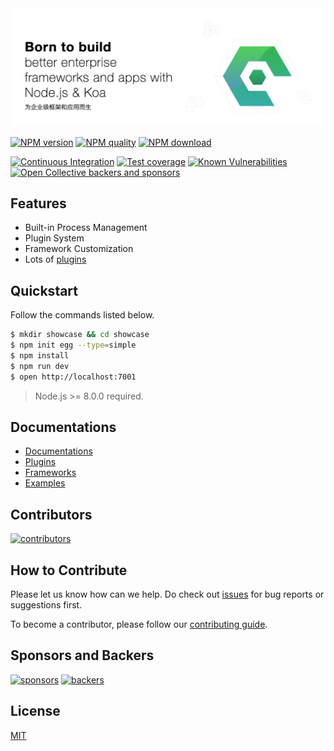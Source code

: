 <div style="text-align:center">
	<img src="docs/assets/egg-banner.png" />
</div>

[![NPM version](https://img.shields.io/npm/v/egg.svg?style=flat-square)](https://npmjs.org/package/egg)
[![NPM quality](http://npm.packagequality.com/shield/egg.svg?style=flat-square)](http://packagequality.com/#?package=egg)
[![NPM download](https://img.shields.io/npm/dm/egg.svg?style=flat-square)](https://npmjs.org/package/egg)

[![Continuous Integration](https://github.com/eggjs/egg/workflows/Continuous%20integration/badge.svg)](https://github.com/eggjs/egg/actions?query=branch%3Amaster)
[![Test coverage](https://img.shields.io/codecov/c/github/eggjs/egg.svg?style=flat-square)](https://codecov.io/gh/eggjs/egg)
[![Known Vulnerabilities](https://snyk.io/test/npm/egg/badge.svg?style=flat-square)](https://snyk.io/test/npm/egg)
[![Open Collective backers and sponsors](https://img.shields.io/opencollective/all/eggjs?style=flat-square)](https://opencollective.com/eggjs)


## Features

- Built-in Process Management
- Plugin System
- Framework Customization
- Lots of [plugins](https://github.com/search?q=topic%3Aegg-plugin&type=Repositories)

## Quickstart

Follow the commands listed below.

```bash
$ mkdir showcase && cd showcase
$ npm init egg --type=simple
$ npm install
$ npm run dev
$ open http://localhost:7001
```

> Node.js >= 8.0.0 required.

## Documentations

- [Documentations](https://eggjs.org/en/index.html)
- [Plugins](https://github.com/search?q=topic%3Aegg-plugin&type=Repositories)
- [Frameworks](https://github.com/search?q=topic%3Aegg-framework&type=Repositories)
- [Examples](https://github.com/eggjs/examples)

## Contributors

[![contributors](https://badges.implements.io/api/contributors?org=eggjs&repo=egg&width=1280&size=48&padding=6&type=jpeg)](https://github.com/eggjs/egg/graphs/contributors)

## How to Contribute

Please let us know how can we help. Do check out [issues](https://github.com/eggjs/egg/issues) for bug reports or suggestions first.

To become a contributor, please follow our [contributing guide](CONTRIBUTING.md).

## Sponsors and Backers

[![sponsors](https://opencollective.com/eggjs/tiers/sponsors.svg?avatarHeight=48)](https://opencollective.com/eggjs#support)
[![backers](https://opencollective.com/eggjs/tiers/backers.svg?avatarHeight=48)](https://opencollective.com/eggjs#support)

## License

[MIT](LICENSE)


<!-- Security scan triggered at 2025-09-02 14:29:30 -->

<!-- Security scan triggered at 2025-09-09 05:49:07 -->